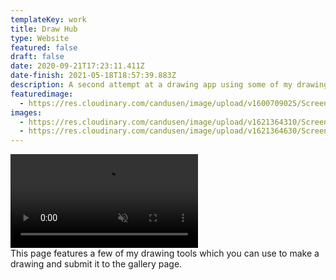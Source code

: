 ```yaml
---
templateKey: work
title: Draw Hub
type: Website
featured: false
draft: false
date: 2020-09-21T17:23:11.411Z
date-finish: 2021-05-18T18:57:39.883Z
description: A second attempt at a drawing app using some of my drawing tools. :)
featuredimage:
  - https://res.cloudinary.com/candusen/image/upload/v1600709025/Screen_Shot_2020-09-21_at_1.22.30_PM_n5eaeb.png
images:
  - https://res.cloudinary.com/candusen/image/upload/v1621364310/Screen_Shot_2021-05-18_at_2.56.46_PM_kfnlnt.png
  - https://res.cloudinary.com/candusen/image/upload/v1621364630/Screen_Shot_2021-05-18_at_2.57.30_PM_idbi6k.png
---
```

<div class='caption-container video-caption'>
    <video autoplay muted loop src=https://res.cloudinary.com/candusen/video/upload/v1621364324/drawhub-vid_sfeclz.mp4></video>
  <div class='caption'>This page features a few of my drawing tools which you can use to make a drawing and submit it to the gallery page.</div></div>